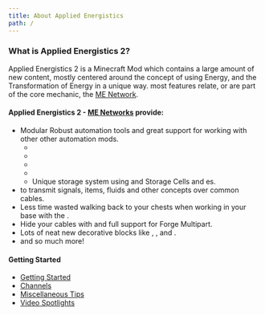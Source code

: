 ```yaml
---
title: About Applied Energistics
path: /
---
```


### What is Applied Energistics 2?

Applied Energistics 2 is a Minecraft Mod which contains a large amount of new
content, mostly centered around the concept of using Energy, and the
Transformation of Energy in a unique way. most features relate, or are part of
the core mechanic, the [ME Network](features/me-network.md).

#### Applied Energistics 2 - [ME Networks](features/me-network.md) provide:

* Modular Robust automation tools and great support for working with other other automation mods. 
  * <ItemLink id="appliedenergistics2:item_import_bus"></ItemLink>
  * <ItemLink id="appliedenergistics2:item_export_bus"></ItemLink>
  * <ItemLink id="appliedenergistics2:item_level_emitter"></ItemLink>
  * <ItemLink id="appliedenergistics2:item_interface"></ItemLink>
  * Unique storage system using <ItemLink id="appliedenergistics2:drive"></ItemLink> and Storage Cells and <ItemLink id="appliedenergistics2:item_storage_bus"></ItemLink>es.
* <ItemLink id="appliedenergistics2:me_p2p_tunnel"></ItemLink>to transmit signals, items, fluids and other concepts over common cables.
* Less time wasted walking back to your chests when working in your base with the <ItemLink id="appliedenergistics2:wireless_terminal"></ItemLink>.
* Hide your cables with <ItemLink id="appliedenergistics2:facade"></ItemLink> and full support for Forge Multipart.
* Lots of neat new decorative blocks like <ItemLink id="appliedenergistics2:smooth_sky_stone_block"></ItemLink>, <ItemLink id="appliedenergistics2:quartz_pillar"></ItemLink>, <ItemLink id="appliedenergistics2:quartz_glass"></ItemLink> and <ItemLink id="appliedenergistics2:quartz_fixture"></ItemLink>.
* and so much more!

#### Getting Started

* [Getting Started](getting-started.md)
* [Channels](features/channels.md)
* [Miscellaneous Tips](miscellaneous-tips.md)
* [Video Spotlights](video-spotlights.md)
